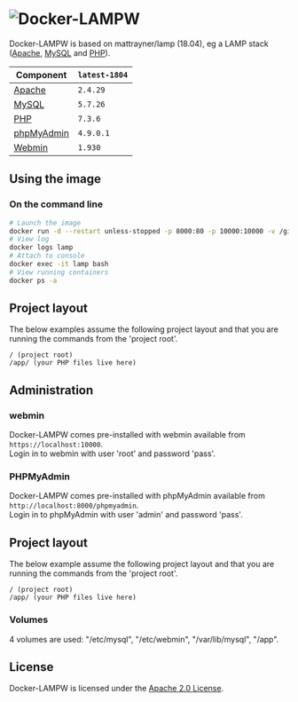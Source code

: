 # ![Docker-LAMPW][logo]
Docker-LAMPW is based on mattrayner/lamp (18.04), eg a LAMP stack ([Apache][apache], [MySQL][mysql] and [PHP][php]).

Component | `latest-1804`
---|---
[Apache][apache] |`2.4.29`
[MySQL][mysql] |`5.7.26`
[PHP][php] | `7.3.6`
[phpMyAdmin][phpmyadmin] | `4.9.0.1`
[Webmin][webmin] | `1.930`

## Using the image
### On the command line
```bash
# Launch the image
docker run -d --restart unless-stopped -p 8000:80 -p 10000:10000 -v /github/app:/app --name lamp karye/lampw
# View log
docker logs lamp
# Attach to console
docker exec -it lamp bash
# View running containers
docker ps -a
```

## Project layout
The below examples assume the following project layout and that you are running the commands from the 'project root'.
```
/ (project root)
/app/ (your PHP files live here)
```

## Administration
### webmin
Docker-LAMPW comes pre-installed with webmin available from `https://localhost:10000`.\
Login in to webmin with user 'root' and password 'pass'.

### PHPMyAdmin
Docker-LAMPW comes pre-installed with phpMyAdmin available from `http://localhost:8000/phpmyadmin`.\
Login in to phpMyAdmin with user 'admin' and password 'pass'.

## Project layout
The below example assume the following project layout and that you are running the commands from the 'project root'.
```
/ (project root)
/app/ (your PHP files live here)
```

### Volumes
4 volumes are used: "/etc/mysql", "/etc/webmin", "/var/lib/mysql", "/app".

## License
Docker-LAMPW is licensed under the [Apache 2.0 License][info-license].

[logo]: https://cdn.rawgit.com/mattrayner/docker-lamp/831976c022782e592b7e2758464b2a9efe3da042/docs/logo.svg

[apache]: http://www.apache.org/
[mysql]: https://www.mysql.com/
[php]: http://php.net/
[phpmyadmin]: https://www.phpmyadmin.net/
[Webmin]: http://www.webmin.com/

[end-of-life]: http://php.net/supported-versions.php

[info-docker-hub]: https://hub.docker.com/r/mattrayner/lamp
[info-license]: LICENSE

[shield-build-status]: https://img.shields.io/circleci/project/mattrayner/docker-lamp.svg
[shield-docker-hub]: https://img.shields.io/badge/docker%20hub-mattrayner%2Flamp-brightgreen.svg
[shield-license]: https://img.shields.io/badge/license-Apache%202.0-blue.svg

[dgraziotin-lamp]: https://github.com/dgraziotin/osx-docker-lamp